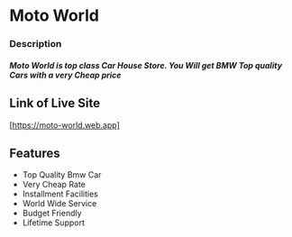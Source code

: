 # Moto World

### Description

##### Moto World is top class Car House Store. You Will get BMW Top quality Cars with a very Cheap price

## Link of Live Site

[https://moto-world.web.app]

## Features

- Top Quality Bmw Car
- Very Cheap Rate
- Installment Facilities
- World Wide Service
- Budget Friendly
- Lifetime Support
